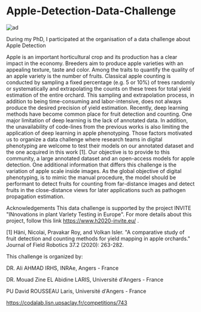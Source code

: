 # Apple-Detection-Data-Challenge

![ad](https://user-images.githubusercontent.com/69423919/183756889-e6485223-d906-4aad-a9a4-8cae75aa601c.png)

During my PhD, I participated at the organisation of a data challenge about Apple Detection

Apple is an important horticultural crop and its production has a clear impact in the economy. Breeders aim to produce apple varieties with an appealing texture, taste and color. Among the traits to quantify the quality of an apple variety is the number of fruits. Classical apple counting is conducted by sampling a fixed percentage (e.g. 5 or 10%) of trees randomly or systematically and extrapolating the counts on these trees for total yield estimation of the entire orchard. This sampling and extrapolation process, in addition to being time-consuming and labor-intensive, does not always produce the desired precision of yield estimation. Recently, deep learning methods have become common place for fruit detection and counting. One major limitation of deep learning is the lack of annotated data. In addition, the unavailability of code-lines from the previous works is also limiting the application of deep learning in apple phenotyping. Those factors motivated us to organize a data challenge where research teams in digital phenotyping are welcome to test their models on our annotated dataset and the one acquired in this work [1]. Our objective is to provide to this community, a large annotated dataset and an open-access models for apple detection. One additional information that differs this challenge is the variation of apple scale inside images. As the global objective of digital phenotyping, is to mimic the manual procedure, the model should be performant to detect fruits for counting from far-distance images and detect fruits in the close-distance views for later applications such as pathogen propagation estimation.

Acknowledgements
This data challenge is supported by the project INVITE "INnovations in plant VarIety Testing in Europe". For more details about this project, follow this link https://www.h2020-invite.eu/ . 



[1] Häni, Nicolai, Pravakar Roy, and Volkan Isler. "A comparative study of fruit detection and counting methods for yield mapping in apple orchards." Journal of Field Robotics 37.2 (2020): 263-282.

 

This challenge is organized by: 

DR. Ali AHMAD                        IRHS, INRAe, Angers - France 

DR. Mouad Zine EL Abidine     LARIS, Université d'Angers - France 

PU David ROUSSEAU               Laris, Université d'Angers - France


https://codalab.lisn.upsaclay.fr/competitions/743
